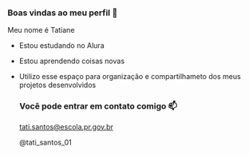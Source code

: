 ### Boas vindas ao meu perfil 🦋

Meu nome é Tatiane

- Estou estudando no Alura
- Estou aprendendo coisas novas
- Utilizo esse espaço para organização e compartilhameto dos meus projetos desenvolvidos

  ### Você pode entrar em contato comigo 📫

  tati.santos@escola.pr.gov.br

  @tati_santos_01
